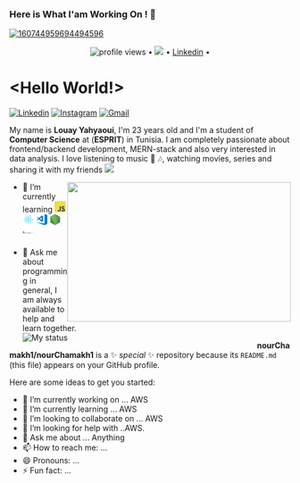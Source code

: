 ### Here is What I'am Working On !  👋
<!--<h3 align="center">
![image](https://user-images.githubusercontent.com/6764957/87082196-3418a980-c25d-11ea-9987-0d9787d54100.png)
</h3> -->

[![160744959694494596](https://user-images.githubusercontent.com/6764957/101521273-94ed0f00-39c0-11eb-9721-1fb49097a171.png)](https://github.com/sw-yx?tab=repositories)

<p align="center">
  <img src="https://gpvc.arturio.dev/sw-yx" alt="profile views"> •  
  <a href="https://twitter.com/intent/follow?screen_name=swyx&tw_p=followbutton"><img src="https://img.shields.io/twitter/follow/swyx?label=%40swyx&style=social"></a>  •
  <a href="https://www.linkedin.com/in/nourchamakh/">Linkedin</a> •
</p>

# <Hello World!>

[![Linkedin](https://img.shields.io/badge/-LinkedIn-blue?style=flat&logo=Linkedin&logoColor=white)](https://www.linkedin.com/in/louay-yahyaoui-esprit/)
[![Instagram](https://img.shields.io/badge/-Instagram-c13584?style=flat&labelColor=c13584&logo=instagram&logoColor=white)](https://www.instagram.com/louayyahyaoui)
[![Gmail](https://img.shields.io/badge/-Gmail-c14438?style=flat&logo=Gmail&logoColor=white)](mailto:louay.yahyaoui@esprit.tn)


My name is **Louay Yahyaoui**, I'm 23 years old and I'm a student of **Computer Science** at (**ESPRIT**) in Tunisia.
I am completely passionate about frontend/backend development, MERN-stack and also very interested in data analysis. I love listening to music :heartbeat: :notes:, watching movies, series and sharing it with my friends <img height ="20" src= "https://camo.githubusercontent.com/6ba7b982e69849c28d40e15131d5557cd65455a6/68747470733a2f2f6d656469612e67697068792e636f6d2f6d656469612f4c6e516a7057614f4e386e68723231764e572f67697068792e676966" />

<img align= "right" height= "250" width="400" src= "https://cdn.dribbble.com/users/600557/screenshots/3625204/untitled-1.gif"/>


- 🌱 I’m currently learning <img height="20" src="https://raw.githubusercontent.com/github/explore/80688e429a7d4ef2fca1e82350fe8e3517d3494d/topics/javascript/javascript.png"></code>
<code><img height="20" src="https://raw.githubusercontent.com/github/explore/80688e429a7d4ef2fca1e82350fe8e3517d3494d/topics/react/react.png"></code>
<code><img height="20" src="https://raw.githubusercontent.com/github/explore/80688e429a7d4ef2fca1e82350fe8e3517d3494d/topics/visual-studio-code/visual-studio-code.png"></code>
<code><img height="20" src="https://raw.githubusercontent.com/github/explore/80688e429a7d4ef2fca1e82350fe8e3517d3494d/topics/nodejs/nodejs.png"></code>
<code><img height="20" src="https://raw.githubusercontent.com/github/explore/80688e429a7d4ef2fca1e82350fe8e3517d3494d/topics/mongodb/mongodb.png"></code>

- 💬 Ask me about programming in general, I am always <br> available to help and learn together.
<img title="My status" align="left" heigth="320" width="420" src="https://github-readme-stats.vercel.app/api?username=louayyahyaoui&hide=issues&count_private=true&icon_color=871486&title_color=000000&bg_color=ffffff&show_icons=true)"
/>

**nourChamakh1/nourChamakh1** is a ✨ _special_ ✨ repository because its `README.md` (this file) appears on your GitHub profile.

Here are some ideas to get you started:

- 🔭 I’m currently working on ... AWS
- 🌱 I’m currently learning ... AWS
- 👯 I’m looking to collaborate on ... AWS
- 🤔 I’m looking for help with ..AWS.
- 💬 Ask me about ... Anything
- 📫 How to reach me: ... 
- 😄 Pronouns: ...
- ⚡ Fun fact: ...

